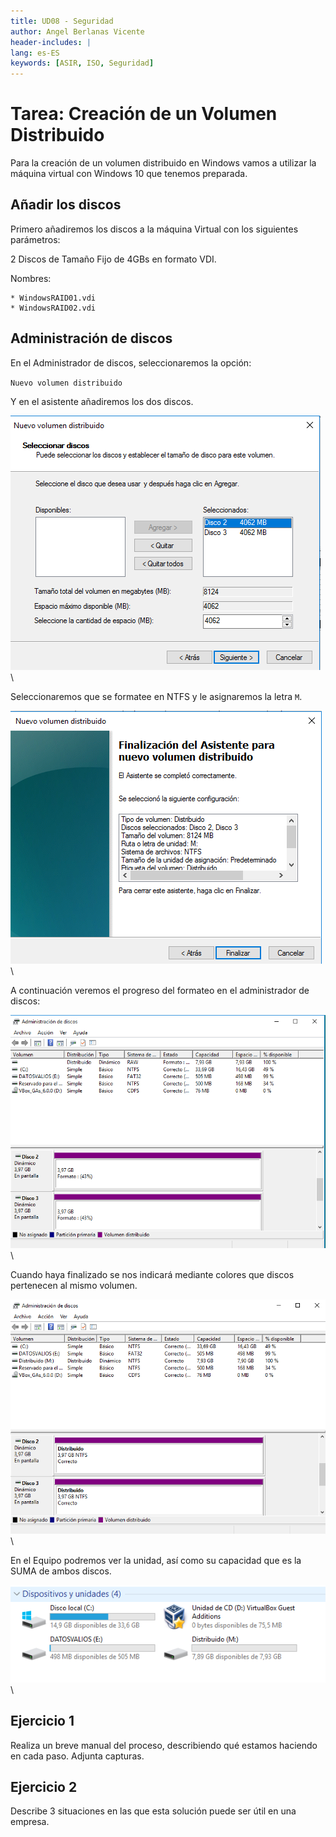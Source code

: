 ```yaml
---
title: UD08 - Seguridad
author: Angel Berlanas Vicente
header-includes: |
lang: es-ES
keywords: [ASIR, ISO, Seguridad]
---
```


# Tarea: Creación de un Volumen Distribuido

Para la creación de un volumen distribuido en Windows vamos a utilizar la máquina virtual con Windows 10 que tenemos preparada.

## Añadir los discos

Primero añadiremos los discos a la máquina Virtual con los siguientes parámetros:

2 Discos de Tamaño Fijo de 4GBs en formato VDI.

Nombres:

    * WindowsRAID01.vdi
    * WindowsRAID02.vdi

## Administración de discos

En el Administrador de discos, seleccionaremos la opción:

`Nuevo volumen distribuido`

Y en el asistente añadiremos los dos discos.

![Volumen Distribuido](CreacionDeRaidyVolumenes/CreacionVolumenDistribuido01.png)
\ 

Seleccionaremos que se formatee en NTFS y le asignaremos la letra `M`.

![Volumen Distribuido](CreacionDeRaidyVolumenes/CreacionVolumenDistribuido02.png)
\ 

A continuación veremos el progreso del formateo en el administrador de discos:

![Volumen Distribuido](CreacionDeRaidyVolumenes/CreacionVolumenDistribuido03.png)
\ 

Cuando haya finalizado se nos indicará mediante colores que discos pertenecen al mismo volumen.

![Volumen Distribuido](CreacionDeRaidyVolumenes/CreacionVolumenDistribuido04.png)
\ 

En el Equipo podremos ver la unidad, así como su capacidad que es la SUMA de ambos discos.

![Volumen Distribuido](CreacionDeRaidyVolumenes/CreacionVolumenDistribuido05.png)
\ 

## Ejercicio 1

Realiza un breve manual del proceso, describiendo qué estamos haciendo en cada paso. Adjunta capturas.

## Ejercicio 2

Describe 3 situaciones en las que esta solución puede ser útil en una empresa.